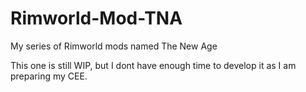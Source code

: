 # Rimworld-Mod-TNA
My series of Rimworld mods named The New Age

This one is still WIP, but I dont have enough time to develop it as I am preparing my CEE.
